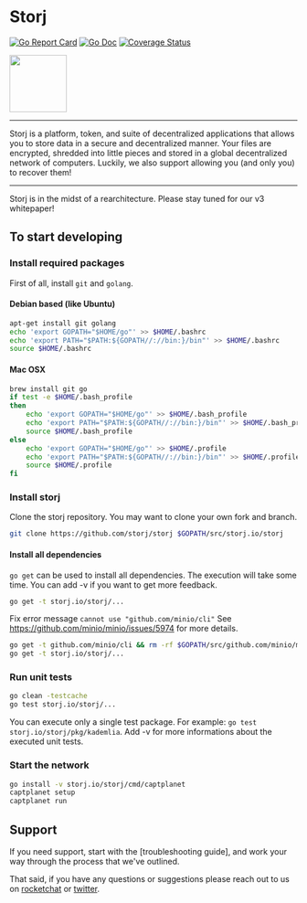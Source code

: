 # Storj

[![Go Report Card](https://goreportcard.com/badge/github.com/storj/storj)](https://goreportcard.com/report/github.com/storj/storj)
[![Go Doc](https://img.shields.io/badge/godoc-reference-blue.svg?style=flat-square)](http://godoc.org/github.com/storj/storj)
[![Coverage Status](https://coveralls.io/repos/github/storj/storj/badge.svg?branch=master)](https://coveralls.io/github/storj/storj?branch=master)

<img src="https://github.com/Storj/storj/blob/wip/logo/logo.png" width="100">

----

Storj is a platform, token, and suite of decentralized applications that allows you to store data in a secure and decentralized manner. Your files are encrypted, shredded into little pieces and stored in a global decentralized network of computers. Luckily, we also support allowing you (and only you) to recover them!

----

Storj is in the midst of a rearchitecture. Please stay tuned for our v3 whitepaper!

## To start developing

### Install required packages

First of all, install `git` and `golang`.

#### Debian based (like Ubuntu)

```bash
apt-get install git golang
echo 'export GOPATH="$HOME/go"' >> $HOME/.bashrc
echo 'export PATH="$PATH:${GOPATH//://bin:}/bin"' >> $HOME/.bashrc
source $HOME/.bashrc
```

#### Mac OSX

```bash
brew install git go
if test -e $HOME/.bash_profile
then
	echo 'export GOPATH="$HOME/go"' >> $HOME/.bash_profile
	echo 'export PATH="$PATH:${GOPATH//://bin:}/bin"' >> $HOME/.bash_profile
	source $HOME/.bash_profile
else
	echo 'export GOPATH="$HOME/go"' >> $HOME/.profile
	echo 'export PATH="$PATH:${GOPATH//://bin:}/bin"' >> $HOME/.profile
	source $HOME/.profile
fi
```

### Install storj

Clone the storj repository. You may want to clone your own fork and branch.

```bash
git clone https://github.com/storj/storj $GOPATH/src/storj.io/storj
```

#### Install all dependencies

`go get` can be used to install all dependencies. The execution will take some time. You can add -v if you want to get more feedback.

```bash
go get -t storj.io/storj/...
```

Fix error message `cannot use "github.com/minio/cli"` See https://github.com/minio/minio/issues/5974 for more details.

```bash
go get -t github.com/minio/cli && rm -rf $GOPATH/src/github.com/minio/minio/vendor/github.com/minio/cli
go get -t storj.io/storj/...
```

### Run unit tests

```bash
go clean -testcache
go test storj.io/storj/...
```

You can execute only a single test package. For example: `go test storj.io/storj/pkg/kademlia`. Add -v for more informations about the executed unit tests.

### Start the network

```bash
go install -v storj.io/storj/cmd/captplanet
captplanet setup
captplanet run
```

## Support

If you need support, start with the [troubleshooting guide], and work your way through the process that we've outlined.

That said, if you have any questions or suggestions please reach out to us on [rocketchat](https://storj.io/community.html) or [twitter](https://twitter.com/storjproject).

